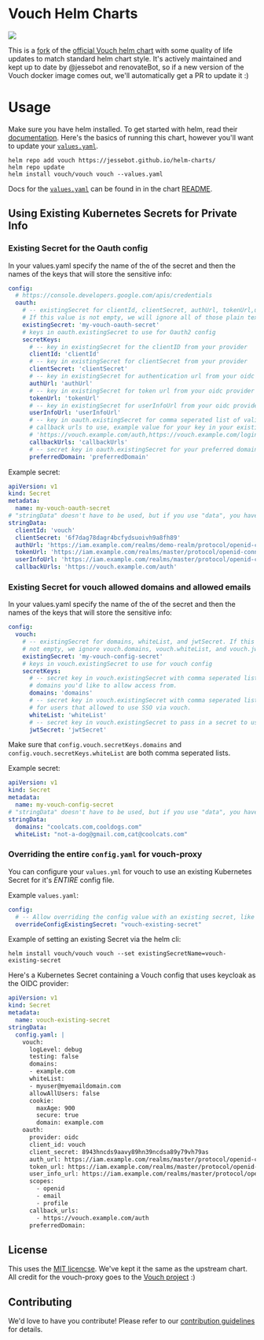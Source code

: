 # Vouch Helm Charts
<a href="https://github.com/jessebot/vouch-helm-chart/releases"><img src="https://img.shields.io/github/v/release/jessebot/vouch-helm-chart?style=plastic&labelColor=blue&color=green&logo=GitHub&logoColor=white"></a>

This is a [fork](https://github.com/jessebot/vouch-helm-chart) of the [official Vouch helm chart](https://github.com/vouch/helm-charts) with some quality of life updates to match standard helm chart style. It's actively maintained and kept up to date by @jessebot and renovateBot, so if a new version of the Vouch docker image comes out, we'll automatically get a PR to update it :)

# Usage

Make sure you have helm installed. To get started with helm, read their [documentation](https://helm.sh/docs/).
Here's the basics of running this chart, however you'll want to update your [`values.yaml`](./charts/vouch/values.yaml).

```console
helm repo add vouch https://jessebot.github.io/helm-charts/
helm repo update
helm install vouch/vouch vouch --values.yaml
```

Docs for the [`values.yaml`](./charts/vouch/values.yaml) can be found in in the chart [README](./charts/vouch/README.md).

## Using Existing Kubernetes Secrets for Private Info

### Existing Secret for the Oauth config

In your values.yaml specify the name of the of the secret and then the names of the keys that will store the sensitive info:

```yaml
config:
  # https://console.developers.google.com/apis/credentials
  oauth:
    # -- existingSecret for clientId, clientSecret, authUrl, tokenUrl,userInfoUrl, callbackUrls, and preferredDomain. 
    # If this value is not empty, we will ignore all of those plain text values and only use your secret keys
    existingSecret: 'my-vouch-oauth-secret'
    # keys in oauth.existingSecret to use for Oauth2 config
    secretKeys:
      # -- key in existingSecret for the clientID from your provider
      clientId: 'clientId'
      # -- key in existingSecret for clientSecret from your provider
      clientSecret: 'clientSecret'
      # -- key in existingSecret for authentication url from your oidc provider
      authUrl: 'authUrl'
      # -- key in existingSecret for token url from your oidc provider
      tokenUrl: 'tokenUrl'
      # -- key in existingSecret for userInfoUrl from your oidc provider
      userInfoUrl: 'userInfoUrl'
      # -- key in oauth.existingSecret for comma seperated list of valid
      # callback urls to use, example value for your key in your existing secert:
      # 'https://vouch.example.com/auth,https://vouch.example.com/login'
      callbackUrls: 'callbackUrls'
      # -- secret key in oauth.existingSecret for your preferred domain
      preferredDomain: 'preferredDomain'
```

Example secret:
```yaml
apiVersion: v1
kind: Secret
metadata:
  name: my-vouch-oauth-secret
# "stringData" doesn't have to be used, but if you use "data", you have to base64 encode the string values below
stringData:
  clientId: 'vouch'
  clientSecret: '6f7dag78dagr4bcfydsuoivh9a8fh89'
  authUrl: 'https://iam.example.com/realms/demo-realm/protocol/openid-connect/auth'
  tokenUrl: 'https://iam.example.com/realms/master/protocol/openid-connect/token'
  userInfoUrl: 'https://iam.example.com/realms/master/protocol/openid-connect/userinfo'
  callbackUrls: 'https://vouch.example.com/auth'
```


### Existing Secret for vouch allowed domains and allowed emails

In your values.yaml specify the name of the of the secret and then the names of the keys that will store the sensitive info:

```yaml
config:
  vouch:
    # -- existingSecret for domains, whiteList, and jwtSecret. If this value is
    # not empty, we ignore vouch.domains, vouch.whiteList, and vouch.jwt.secret
    existingSecret: 'my-vouch-config-secret'
    # keys in vouch.existingSecret to use for vouch config
    secretKeys:
      # -- secret key in vouch.existingSecret with comma seperated list of
      # domains you'd like to allow access from.
      domains: 'domains'
      # -- secret key in vouch.existingSecret with comma seperated list of emails
      # for users that allowed to use SSO via vouch.
      whiteList: 'whiteList'
      # -- secret key in vouch.existingSecret to pass in a secret to used for cookies
      jwtSecret: 'jwtSecret'
```

Make sure that `config.vouch.secretKeys.domains` and `config.vouch.secretKeys.whiteList` are both comma seperated lists.

Example secret:
```yaml
apiVersion: v1
kind: Secret
metadata:
  name: my-vouch-config-secret
# "stringData" doesn't have to be used, but if you use "data", you have to base64 encode the string values below
stringData:
  domains: "coolcats.com,cooldogs.com"
  whiteList: "not-a-dog@gmail.com,cat@coolcats.com"
```
 
### Overriding the entire `config.yaml` for vouch-proxy
You can configure your `values.yml` for vouch to use an existing Kubernetes Secret for it's *ENTIRE* config file. 

Example `values.yaml`:
```yaml
config:
  # -- Allow overriding the config value with an existing secret, like a sealed secret
  overrideConfigExistingSecret: "vouch-existing-secret"
```

Example of setting an existing Secret via the helm cli:

```console
helm install vouch/vouch vouch --set existingSecretName=vouch-existing-secret
```

Here's a Kubernetes Secret containing a Vouch config that uses keycloak as the OIDC provider:

```yaml
apiVersion: v1
kind: Secret
metadata:
  name: vouch-existing-secret
stringData:
  config.yaml: |
    vouch:
      logLevel: debug
      testing: false
      domains:
      - example.com
      whiteList:
      - myuser@myemaildomain.com
      allowAllUsers: false
      cookie:
        maxAge: 900
        secure: true
        domain: example.com
    oauth:
      provider: oidc
      client_id: vouch
      client_secret: 8943hncds9aavy89hn39ncdsa89y79vh79as 
      auth_url: https://iam.example.com/realms/master/protocol/openid-connect/auth
      token_url: https://iam.example.com/realms/master/protocol/openid-connect/token
      user_info_url: https://iam.example.com/realms/master/protocol/openid-connect/userinfo
      scopes:
        - openid
        - email
        - profile
      callback_urls:
        - https://vouch.example.com/auth
      preferredDomain:
```

## License
This uses the [MIT licencse](./LICENSE). We've kept it the same as the upstream chart. All credit for the vouch-proxy goes to the [Vouch project](https://github.com/vouch) :)

## Contributing
We'd love to have you contribute! Please refer to our [contribution guidelines](./CONTRIBUTING.md) for details.
